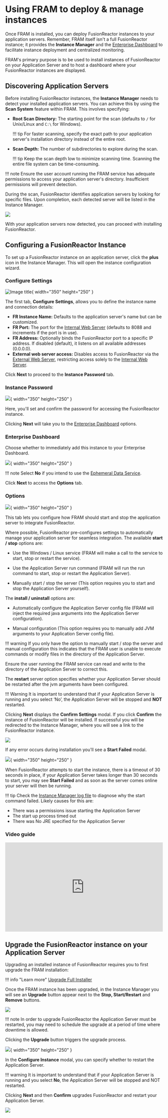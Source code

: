 

# Using FRAM to deploy & manage instances

Once FRAM is installed, you can deploy FusionReactor instances to your application servers. Remember, FRAM itself isn't a full FusionReactor instance; it provides the **Instance Manager** and the [Enterprise Dashboard](https://www.google.com/search?q=../Enterprise-Dashboard/Enterprise-Dashboard.md) to facilitate instance deployment and centralized monitoring.

FRAM's primary purpose is to be used to install instances of FusionReactor on your Application Server and to host a dashboard where your FusionReactor instances are displayed.

## Discovering Application Servers



Before installing FusionReactor instances, the **Instance Manager** needs to detect your installed application servers. You can achieve this by using the **Scan System** feature within FRAM. This involves specifying:

 * **Root Scan Directory:** The starting point for the scan (defaults to `/` for Unix/Linux and `C:\` for Windows).

    !!! tip
        For faster scanning, specify the exact path to your application server's installation directory instead of the entire root.


 * **Scan Depth:** The number of subdirectories to explore during the scan.


    !!! tip
        Keep the scan depth low to minimize scanning time. Scanning the entire file system can be time-consuming.


!!! note
    Ensure the user account running the FRAM service has adequate permissions to access your application server's directory. Insufficient permissions will prevent detection.


During the scan, FusionReactor identifies application servers by looking for specific files. Upon completion, each detected server will be listed in the Instance Manager.


![](/Monitor-your-data/FR-Agent/Images/FRAM-system-scan-no-instances.jpg)


With your application servers now detected, you can proceed with installing FusionReactor.

## Configuring a FusionReactor Instance


To set up a FusionReactor instance on an application server, click the **plus** icon in the Instance Manager. This will open the instance configuration wizard.

### Configure Settings


![Image title](/Monitor-your-data/FR-Agent/Images/FRAM-install-configure-settings.jpg){ width="350" height="250" }

The first tab, **Configure Settings**, allows you to define the instance name and connection details:


 * **FR Instance Name:** Defaults to the application server's name but can be customized.
 * **FR Port:** The port for the [Internal Web Server](/Data-insights/Features/Settings/Main-Menu/#internal-http) (defaults to 8088 and increments if the port is in use).
 * **FR Address:** Optionally binds the FusionReactor port to a specific IP address. If disabled (default), it listens on all available addresses (0.0.0.0).
 * **External web server access:** Disables access to FusionReactor via the [External Web Server](/Data-insights/Features/Settings/Main-Menu/), restricting access solely to the [Internal Web Server](/Data-insights/Features/Settings/Main-Menu/#internal-http).

Click **Next** to proceed to the **Instance Password** tab.


### Instance Password


![](/Monitor-your-data/FR-Agent/Images/FRAM-install-password.jpg){ width="350" height="250" }


Here, you'll set and confirm the password for accessing the FusionReactor instance.

Clicking **Next** will take you to the [Enterprise Dashboard](/Data-insights/Features/Enterprise-Dashboard/Enterprise-Dashboard/) options.


### Enterprise Dashboard

Choose whether to immediately add this instance to your Enterprise Dashboard.

![](/Monitor-your-data/FR-Agent/Images/FRAM-install-enterprise-dashboard.jpg){ width="350" height="250" }


!!! note
    Select **No** if you intend to use the [Ephemeral Data Service](/Data-insights/Features/Enterprise-Dashboard/Enterprise-Dashboard/#ephemeral-data-service).


Click **Next** to access the **Options** tab.


### Options

![](/Monitor-your-data/FR-Agent/Images/FRAM-install-options.jpg){ width="350" height="250" }



This tab lets you configure how FRAM should start and stop the application server to integrate FusionReactor.

Where possible, FusionReactor pre-configures settings to automatically manage your application server for seamless integration. The available **start / stop** options are:

* Use the Windows / Linux service (FRAM will make a call to the service to start, stop or restart the service).

* Use the Application Server run command (FRAM will run the run command to start, stop or restart the Application Server).

* Manually start / stop the server (This option requires you to start and stop the Application Server yourself).


The **install / uninstall** options are:

* Automatically configure the Application Server config file (FRAM will inject the required java arguments into the Application Server configuration).

* Manual configuration (This option requires you to manually add JVM arguments to your Application Server config file).

!!! warning
    If you only have the option to manually start / stop the server and manual configuration this indicates that the FRAM user is unable to execute commands or modify files in the directory of the Application Server. 

   Ensure the user running the FRAM service can read and write to the directory of the Application Server to correct this.


The **restart** server option specifies whether your Application Server should be restarted after the jvm arguments have been configured.

!!! Warning
    It is important to understand that if your Application Server is running and you select ‘No’, the Application Server will be stopped and **NOT** restarted.


Clicking **Next** displays the **Confirm Settings** modal. If you click **Confirm** the instance of FusionReactor will be installed. If successful you will be redirected to the Instance Manager, where you will see a link to the FusionReactor instance.

![](/Monitor-your-data/FR-Agent/Images/FRAM-install-success.jpg)

If any error occurs during installation you'll see a **Start Failed** modal.

![](/Monitor-your-data/FR-Agent/Images/FRAM-install-error.jpg){ width="350" height="250" }

When FusionReactor attempts to start the instance, there is a timeout of 30 seconds in place, if your Application Server takes longer than 30 seconds to start, you may see **Start Failed** and as soon as the server comes online your server will then be running.


!!! tip
    Check the [Instance Manager log file](/Data-insights/Features/Logs/Files/Instance-Manager-Log/) to diagnose why the start command failed. Likely causes for this are:


   * There was a permissions issue starting the Application Server
   * The start up process timed out
   * There was No JRE specified for the Application Server


### Video guide


<div style="padding:56.25% 0 0 0;position:relative;"><iframe src="https://player.vimeo.com/video/928407289?badge=0&amp;autopause=0&amp;player_id=0&amp;app_id=58479" frameborder="0" allow="autoplay; fullscreen; picture-in-picture; clipboard-write" style="position:absolute;top:0;left:0;width:100%;height:100%;" title="How to install a FusionReactor instance using FRAM"></iframe></div><script src="https://player.vimeo.com/api/player.js"></script>


## Upgrade the FusionReactor instance on your Application Server

Upgrading an installed instance of FusionReactor requires you to first upgrade the FRAM installation:

!!! info "Learn more"
    [Upgrade Full Installer](/Monitor-your-data/FR-Agent/Upgrade/Auto-upgrade/)



Once the FRAM instance has been upgraded, in the Instance Manager you will see an **Upgrade** button appear next to the **Stop, Start/Restart** and **Remove** buttons.


![](/Monitor-your-data/FR-Agent/Images/FRAM-upgrade-button.jpg)

!!! note
    In order to upgrade FusionReactor the Application Server must be restarted, you may need to schedule the upgrade at a period of time where downtime is allowed.


Clicking the **Upgrade** button triggers the upgrade process.

![](/Monitor-your-data/FR-Agent/Images/FRAM-upgrade-configure.jpg){ width="350" height="250" }


In the **Configure Instance** modal, you can specify whether to restart the Application Server.


!!! warning
    It is important to understand that if your Application Server is running and you select **No**, the Application Server will be stopped and NOT restarted.

Clicking **Next** and then **Confirm** upgrades FusionReactor and restart your Application Server.

![](/Monitor-your-data/FR-Agent/Images/FRAM-upgrade-success.jpg)


